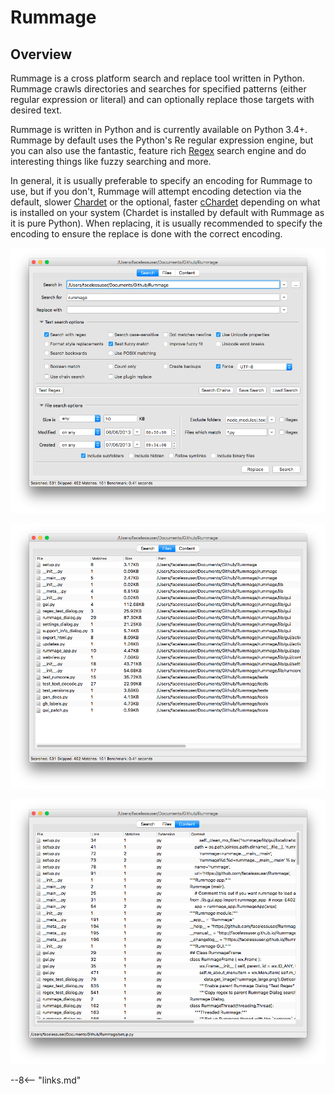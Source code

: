 # Rummage

## Overview

Rummage is a cross platform search and replace tool written in Python. Rummage crawls directories and searches for specified patterns (either regular expression or literal) and can optionally replace those targets with desired text.

Rummage is written in Python and is currently available on Python 3.4+. Rummage by default uses the Python's Re regular expression engine, but you can also use the fantastic, feature rich [Regex](https://pypi.python.org/pypi/regex) search engine and do interesting things like fuzzy searching and more.

In general, it is usually preferable to specify an encoding for Rummage to use, but if you don't, Rummage will attempt encoding detection via the default, slower [Chardet](https://pypi.python.org/pypi/chardet) or the optional, faster [cChardet](https://pypi.python.org/pypi/cchardet/) depending on what is installed on your system (Chardet is installed by default with Rummage as it is pure Python). When replacing, it is usually recommended to specify the encoding to ensure the replace is done with the correct encoding.

![Search Tab](/images/search_tab.png)

![Files Tab](/images/files_tab.png)

![Content Tab](/images/content_tab.png)

--8<-- "links.md"
